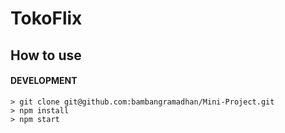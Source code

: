 # TokoFlix

## How to use
#### DEVELOPMENT
```
> git clone git@github.com:bambangramadhan/Mini-Project.git
> npm install
> npm start
```
